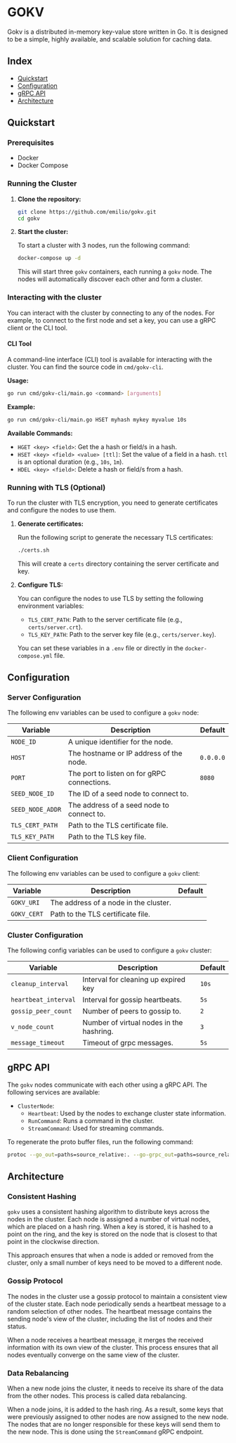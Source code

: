 # GOKV

Gokv is a distributed in-memory key-value store written in Go. It is designed to be a simple, highly available, and scalable solution for caching data.

## Index

*   [Quickstart](#quickstart)
*   [Configuration](#configuration)
*   [gRPC API](#grpc-api)
*   [Architecture](#architecture)

## Quickstart

### Prerequisites

*   Docker
*   Docker Compose

### Running the Cluster

1.  **Clone the repository:**

    ```bash
    git clone https://github.com/emilio/gokv.git
    cd gokv
    ```

2.  **Start the cluster:**

    To start a cluster with 3 nodes, run the following command:

    ```bash
    docker-compose up -d
    ```

    This will start three `gokv` containers, each running a `gokv` node. The nodes will automatically discover each other and form a cluster.

### Interacting with the cluster

You can interact with the cluster by connecting to any of the nodes. For example, to connect to the first node and set a key, you can use a gRPC client or the CLI tool.

#### CLI Tool

A command-line interface (CLI) tool is available for interacting with the cluster. You can find the source code in `cmd/gokv-cli`.

**Usage:**

```bash
go run cmd/gokv-cli/main.go <command> [arguments]
```

**Example:**

```bash
go run cmd/gokv-cli/main.go HSET myhash mykey myvalue 10s
```

**Available Commands:**

*   `HGET <key> <field>`: Get the a hash or field/s in a hash.
*   `HSET <key> <field> <value> [ttl]`: Set the value of a field in a hash. `ttl` is an optional duration (e.g., `10s`, `1m`).
*   `HDEL <key> <field>`: Delete a hash or field/s from a hash.

### Running with TLS (Optional)

To run the cluster with TLS encryption, you need to generate certificates and configure the nodes to use them.

1.  **Generate certificates:**

    Run the following script to generate the necessary TLS certificates:

    ```bash
    ./certs.sh
    ```

    This will create a `certs` directory containing the server certificate and key.

2.  **Configure TLS:**

    You can configure the nodes to use TLS by setting the following environment variables:

    *   `TLS_CERT_PATH`: Path to the server certificate file (e.g., `certs/server.crt`).
    *   `TLS_KEY_PATH`: Path to the server key file (e.g., `certs/server.key`).

    You can set these variables in a `.env` file or directly in the `docker-compose.yml` file.

## Configuration

### Server Configuration

The following env variables can be used to configure a `gokv` node:

| Variable         | Description                                     |  Default  |
| ---------------- | ----------------------------------------------- |  -------  |
| `NODE_ID`        | A unique identifier for the node.               |           |
| `HOST`           | The hostname or IP address of the node.         | `0.0.0.0` |
| `PORT`           | The port to listen on for gRPC connections.     | `8080`    |
| `SEED_NODE_ID`   | The ID of a seed node to connect to.            |           |
| `SEED_NODE_ADDR` | The address of a seed node to connect to.       |           |
| `TLS_CERT_PATH`  | Path to the TLS certificate file.               |           |
| `TLS_KEY_PATH`   | Path to the TLS key file.                       |           |

### Client Configuration

The following env variables can be used to configure a `gokv` client:

| Variable         | Description                                     |  Default  |
| ---------------- | ----------------------------------------------- |  -------  |
| `GOKV_URI`       | The address of a node in the cluster.           |           |
| `GOKV_CERT`      | Path to the TLS certificate file.               |           |

### Cluster Configuration

The following config variables can be used to configure a `gokv` cluster:

| Variable            | Description                                     |  Default  |
| ------------------- | ----------------------------------------------- |  -------  |
| `cleanup_interval`  | Interval for cleaning up expired key            | `10s`     |
| `heartbeat_interval`| Interval for gossip heartbeats.                 | `5s`      |
| `gossip_peer_count` | Number of peers to gossip to.                   | `2`       |
| `v_node_count`      | Number of virtual nodes in the hashring.        | `3`       |
| `message_timeout`   | Timeout of grpc messages.                       | `5s`      |

## gRPC API

The `gokv` nodes communicate with each other using a gRPC API. The following services are available:

*   `ClusterNode`:
    *   `Heartbeat`: Used by the nodes to exchange cluster state information.
    *   `RunCommand`: Runs a command in the cluster.
    *   `StreamCommand`: Used for streaming commands.

To regenerate the proto buffer files, run the following command:

```bash
protoc --go_out=paths=source_relative:. --go-grpc_out=paths=source_relative:. proto/clusterpb/cluster.proto
```

## Architecture

### Consistent Hashing

`gokv` uses a consistent hashing algorithm to distribute keys across the nodes in the cluster. Each node is assigned a number of virtual nodes, which are placed on a hash ring. When a key is stored, it is hashed to a point on the ring, and the key is stored on the node that is closest to that point in the clockwise direction.

This approach ensures that when a node is added or removed from the cluster, only a small number of keys need to be moved to a different node.

### Gossip Protocol

The nodes in the cluster use a gossip protocol to maintain a consistent view of the cluster state. Each node periodically sends a heartbeat message to a random selection of other nodes. The heartbeat message contains the sending node's view of the cluster, including the list of nodes and their status.

When a node receives a heartbeat message, it merges the received information with its own view of the cluster. This process ensures that all nodes eventually converge on the same view of the cluster.

### Data Rebalancing

When a new node joins the cluster, it needs to receive its share of the data from the other nodes. This process is called data rebalancing.

When a node joins, it is added to the hash ring. As a result, some keys that were previously assigned to other nodes are now assigned to the new node. The nodes that are no longer responsible for these keys will send them to the new node. This is done using the `StreamCommand` gRPC endpoint.